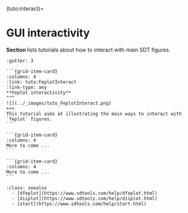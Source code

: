 ```{include} ../header.md
```
(tuto:interact)=
# GUI interactivity

**Section [](tuto:interact)** lists tutorials about how to interact with main SDT figures.

````{grid}
:gutter: 3

```{grid-item-card} 
:columns: 4
:link: tuto:FeplotInteract
:link-type: any
**Feplot interactivity**
^^^
![](../_images/tuto_FeplotInteract.png)
+++
This tutorial aims at illustrating the main ways to interact with `feplot` figures.
```

```{grid-item-card}
:columns: 4
More to come ...
```

```{grid-item-card}
:columns: 4
More to come ...
```

````

```{admonition} SDT base documentation
:class: seealso
  - [dfeplot](https://www.sdtools.com/help/dfeplot.html)
  - [diiplot](https://www.sdtools.com/help/diiplot.html)
  - [start](https://www.sdtools.com/help/start.html)
```